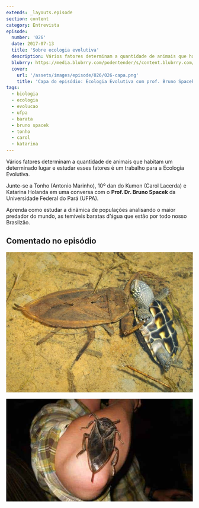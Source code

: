 ```yaml
---
extends: _layouts.episode
section: content
category: Entrevista
episode:
  number: '026'
  date: 2017-07-13
  title: 'Sobre ecologia evolutiva'
  description: Vários fatores determinam a quantidade de animais que habitam um determinado lugar e estudar esses fatores é um trabalho para a Ecologia Evolutiva.  
  blubrry: https://media.blubrry.com/podentender/s/content.blubrry.com/podentender/PODEntender_026_ecologia_evolutiva.mp3
  cover:
    url: '/assets/images/episode/026/026-capa.png'
    title: 'Capa do episódio: Ecologia Evolutiva com prof. Bruno Spacek da Universidade Federal do Pará'  
tags:
  - biologia
  - ecologia
  - evolucao
  - ufpa
  - barata
  - bruno spacek
  - tonho
  - carol
  - katarina
---
```

Vários fatores determinam a quantidade de animais que habitam um determinado lugar e estudar esses
fatores é um trabalho para a Ecologia Evolutiva.

Junte-se a Tonho (Antonio Marinho), 10º dan do Kumon (Carol Lacerda) e Katarina Holanda em uma
conversa com o **Prof. Dr. Bruno Spacek** da Universidade Federal do Pará (UFPA).

Aprenda como estudar a dinâmica de populações analisando o maior predador do mundo,
as temíveis baratas d’água que estão por todo nosso Brasilzão.

## Comentado no episódio

![Imagem da barata d'água se alimentando](/assets/images/episode/026/barata-dagua-alimentando.jpg)

![Tamanho relativo da barata d'água](/assets/images/episode/026/tamanho-relativo-barata-dagua.jpg)
